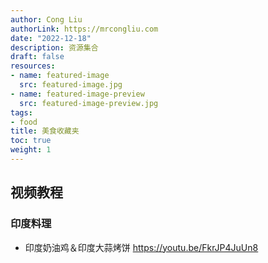 ```yaml
---
author: Cong Liu
authorLink: https://mrcongliu.com
date: "2022-12-18"
description: 资源集合
draft: false
resources:
- name: featured-image
  src: featured-image.jpg
- name: featured-image-preview
  src: featured-image-preview.jpg
tags:
- food
title: 美食收藏夹
toc: true
weight: 1
---
```


## 视频教程

### 印度料理

- 印度奶油鸡＆印度大蒜烤饼 https://youtu.be/FkrJP4JuUn8



